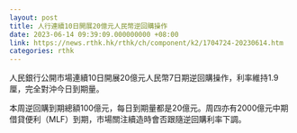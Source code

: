 ```yaml
---
layout: post
title: 人行連續10日開展20億元人民幣逆回購操作
date: 2023-06-14 09:39:09.000000000 +08:00
link: https://news.rthk.hk/rthk/ch/component/k2/1704724-20230614.htm
categories: rthk
---
```


人民銀行公開市場連續10日開展20億元人民幣7日期逆回購操作，利率維持1.9厘，完全對沖今日到期量。

本周逆回購到期總額100億元，每日到期量都是20億元。周四亦有2000億元中期借貸便利（MLF）到期，市場關注續造時會否跟隨逆回購利率下調。
